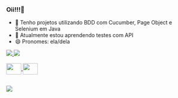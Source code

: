### Oii!!!👋

- 🧐 Tenho projetos utilizando BDD com Cucumber, Page Object e Selenium em Java
- 🌱 Atualmente estou aprendendo testes com API
- 😄 Pronomes: ela/dela

<div>
<a href="https://github.com/angelavf721">
<img  src="https://github-readme-stats.vercel.app/api?username=angelavf721&show_icons=true&theme=radical">
<img  src="https://github-readme-stats.vercel.app/api/top-langs/?username=angelavf721&layout=compact">
</div>
 

<div style="display: inline_block"><br>
  <img align="center" height="30" width="40" src="https://cdn.jsdelivr.net/gh/devicons/devicon/icons/cucumber/cucumber-plain.svg">
  <img align="center" height="30" width="40" src="https://cdn.jsdelivr.net/gh/devicons/devicon/icons/java/java-original.svg">
</div>
  
  ##

<div>
<a href ="https://angelavasconcelos780@gmail.com"><img src="https://img.shields.io/badge/-Gmail-%23333?style=for-the-badge&logo=gmail&logoColor=white" target="_blank"></a>
</div>
